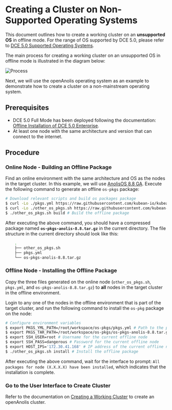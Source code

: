 # Creating a Cluster on Non-Supported Operating Systems

This document outlines how to create a working cluster on an **unsupported OS** in offline mode. For the range of OS supported by DCE 5.0, please refer to [DCE 5.0 Supported Operating Systems](../../install/commercial/deploy-requirements.md).

The main process for creating a working cluster on an unsupported OS in offline mode is illustrated in the diagram below:

![Process](https://docs.daocloud.io/daocloud-docs-images/docs/zh/docs/kpanda/images/otherlinux.png)

Next, we will use the openAnolis operating system as an example to demonstrate how to create a cluster on a non-mainstream operating system.

## Prerequisites

- DCE 5.0 Full Mode has been deployed following the documentation: [Offline Installation of DCE 5.0 Enterprise](../../install/commercial/start-install.md).
- At least one node with the same architecture and version that can connect to the internet.

## Procedure

### Online Node - Building an Offline Package

Find an online environment with the same architecture and OS as the nodes in the target cluster. In this example, we will use [AnolisOS 8.8 GA](https://openanolis.cn/download). Execute the following command to generate an offline `os-pkgs` package:

```bash
# Download relevant scripts and build os packages package
$ curl -Lo ./pkgs.yml https://raw.githubusercontent.com/kubean-io/kubean/main/build/os-packages/others/pkgs.yml
$ curl -Lo ./other_os_pkgs.sh https://raw.githubusercontent.com/kubean-io/kubean/main/build/os-packages/others/other_os_pkgs.sh && chmod +x other_os_pkgs.sh
$ ./other_os_pkgs.sh build # Build the offline package
```

After executing the above command, you should have a compressed package named **`os-pkgs-anolis-8.8.tar.gz`** in the current directory. The file structure in the current directory should look like this:

```bash
    .
    ├── other_os_pkgs.sh
    ├── pkgs.yml
    └── os-pkgs-anolis-8.8.tar.gz
```

### Offline Node - Installing the Offline Package

Copy the three files generated on the online node (`other_os_pkgs.sh`, `pkgs.yml`, and `os-pkgs-anolis-8.8.tar.gz`) to **all** nodes in the target cluster in the offline environment.

Login to any one of the nodes in the offline environment that is part of the target cluster, and run the following command to install the `os-pkg` package on the node:

```bash
# Configure environment variables
$ export PKGS_YML_PATH=/root/workspace/os-pkgs/pkgs.yml # Path to the pkgs.yml file on the current offline node
$ export PKGS_TAR_PATH=/root/workspace/os-pkgs/os-pkgs-anolis-8.8.tar.gz # Path to the os-pkgs-anolis-8.8.tar.gz file on the current offline node
$ export SSH_USER=root # Username for the current offline node
$ export SSH_PASS=dangerous # Password for the current offline node
$ export HOST_IPS='172.30.41.168' # IP address of the current offline node
$ ./other_os_pkgs.sh install # Install the offline package
```

After executing the above command, wait for the interface to prompt: `All packages for node (X.X.X.X) have been installed`, which indicates that the installation is complete.

### Go to the User Interface to Create Cluster

Refer to the documentation on [Creating a Working Cluster](../user-guide/clusters/create-cluster.md) to create an openAnolis cluster.
